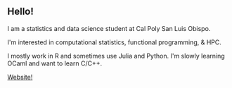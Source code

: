 ## Hello!

I am a statistics and data science student at Cal Poly San Luis Obispo.

I'm interested in computational statistics, functional programming, & HPC.

I mostly work in R and sometimes use Julia and Python. I'm slowly learning OCaml and want to learn C/C++.

[Website!](https://www.visruth.com)
